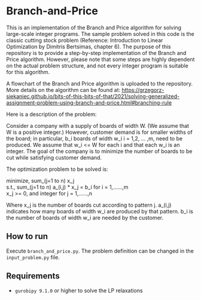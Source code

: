# Branch-and-Price
This is an implementation of the Branch and Price algorithm for solving large-scale integer programs. The sample problem solved in this code is the classic cutting stock problem (Reference: Introduction to Linear Optimization by Dimitris Bertsimas, chapter 6). The purpose of this repository is to provide a step-by-step implementation of the Branch and Price algorithm. However, please note that some steps are highly dependent on the actual problem structure, and not every integer program is suitable for this algorithm.

A flowchart of the Branch and Price algorithm is uploaded to the repository. More details on the algorithm can be found at:
https://grzegorz-siekaniec.github.io/bits-of-this-bits-of-that/2021/solving-generalized-assignment-problem-using-branch-and-price.html#branching-rule

Here is a description of the problem:

Consider a company with a supply of boards 
of width W. (We assume that W is a positive integer.) However, customer demand is for smaller widths of the board; in particular, b_i boards of width w_i
i = 1,2, ... ,m, need to be produced. We assume that w_i <= W for each i
and that each w_i is an integer.
The goal of the company is to minimize the number of boards to be cut while satisfying customer demand.

The optimization problem to be solved is: <br>

minimize,   sum_(j=1 to n) x_j <br>
s.t.,       sum_(j=1 to n) a_(i,j) * x_j = b_i   for i = 1,......,m <br>
            x_j >= 0, and integer                for j = 1,......,n <br>

    
Where x_j is the number of boards cut according to pattern j.
a_(i,j) indicates how many boards of width w_i are produced by that pattern.
b_i is the number of boards of width w_i are needed by the customer.

## How to run

Execute `branch_and_price.py`. 
The problem definition can be changed in the `input_problem.py` file.

## Requirements

- `gurobipy 9.1.0` or higher to solve the LP relaxations